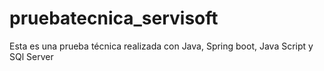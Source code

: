 # pruebatecnica_servisoft
Esta es una prueba técnica realizada con Java, Spring boot, Java Script y SQl Server
